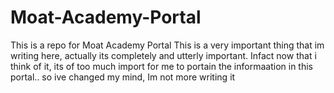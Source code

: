 # Moat-Academy-Portal
This is a repo for Moat Academy Portal
This is a very important thing that im writing here, actually its completely and utterly important. Infact now that i think of it, its of too much import for me to portain the informaation in this portal.. so ive changed my mind, Im not more writing it
